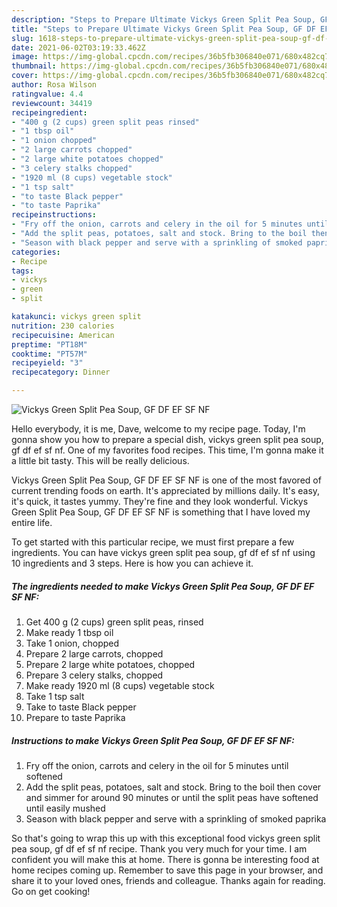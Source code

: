 ```yaml
---
description: "Steps to Prepare Ultimate Vickys Green Split Pea Soup, GF DF EF SF NF"
title: "Steps to Prepare Ultimate Vickys Green Split Pea Soup, GF DF EF SF NF"
slug: 1618-steps-to-prepare-ultimate-vickys-green-split-pea-soup-gf-df-ef-sf-nf
date: 2021-06-02T03:19:33.462Z
image: https://img-global.cpcdn.com/recipes/36b5fb306840e071/680x482cq70/vickys-green-split-pea-soup-gf-df-ef-sf-nf-recipe-main-photo.jpg
thumbnail: https://img-global.cpcdn.com/recipes/36b5fb306840e071/680x482cq70/vickys-green-split-pea-soup-gf-df-ef-sf-nf-recipe-main-photo.jpg
cover: https://img-global.cpcdn.com/recipes/36b5fb306840e071/680x482cq70/vickys-green-split-pea-soup-gf-df-ef-sf-nf-recipe-main-photo.jpg
author: Rosa Wilson
ratingvalue: 4.4
reviewcount: 34419
recipeingredient:
- "400 g (2 cups) green split peas rinsed"
- "1 tbsp oil"
- "1 onion chopped"
- "2 large carrots chopped"
- "2 large white potatoes chopped"
- "3 celery stalks chopped"
- "1920 ml (8 cups) vegetable stock"
- "1 tsp salt"
- "to taste Black pepper"
- "to taste Paprika"
recipeinstructions:
- "Fry off the onion, carrots and celery in the oil for 5 minutes until softened"
- "Add the split peas, potatoes, salt and stock. Bring to the boil then cover and simmer for around 90 minutes or until the split peas have softened until easily mushed"
- "Season with black pepper and serve with a sprinkling of smoked paprika"
categories:
- Recipe
tags:
- vickys
- green
- split

katakunci: vickys green split 
nutrition: 230 calories
recipecuisine: American
preptime: "PT18M"
cooktime: "PT57M"
recipeyield: "3"
recipecategory: Dinner

---
```



![Vickys Green Split Pea Soup, GF DF EF SF NF](https://img-global.cpcdn.com/recipes/36b5fb306840e071/680x482cq70/vickys-green-split-pea-soup-gf-df-ef-sf-nf-recipe-main-photo.jpg)

Hello everybody, it is me, Dave, welcome to my recipe page. Today, I'm gonna show you how to prepare a special dish, vickys green split pea soup, gf df ef sf nf. One of my favorites food recipes. This time, I'm gonna make it a little bit tasty. This will be really delicious.



Vickys Green Split Pea Soup, GF DF EF SF NF is one of the most favored of current trending foods on earth. It's appreciated by millions daily. It's easy, it's quick, it tastes yummy. They're fine and they look wonderful. Vickys Green Split Pea Soup, GF DF EF SF NF is something that I have loved my entire life.


To get started with this particular recipe, we must first prepare a few ingredients. You can have vickys green split pea soup, gf df ef sf nf using 10 ingredients and 3 steps. Here is how you can achieve it.

<!--inarticleads1-->

##### The ingredients needed to make Vickys Green Split Pea Soup, GF DF EF SF NF:

1. Get 400 g (2 cups) green split peas, rinsed
1. Make ready 1 tbsp oil
1. Take 1 onion, chopped
1. Prepare 2 large carrots, chopped
1. Prepare 2 large white potatoes, chopped
1. Prepare 3 celery stalks, chopped
1. Make ready 1920 ml (8 cups) vegetable stock
1. Take 1 tsp salt
1. Take to taste Black pepper
1. Prepare to taste Paprika




<!--inarticleads2-->

##### Instructions to make Vickys Green Split Pea Soup, GF DF EF SF NF:

1. Fry off the onion, carrots and celery in the oil for 5 minutes until softened
1. Add the split peas, potatoes, salt and stock. Bring to the boil then cover and simmer for around 90 minutes or until the split peas have softened until easily mushed
1. Season with black pepper and serve with a sprinkling of smoked paprika




So that's going to wrap this up with this exceptional food vickys green split pea soup, gf df ef sf nf recipe. Thank you very much for your time. I am confident you will make this at home. There is gonna be interesting food at home recipes coming up. Remember to save this page in your browser, and share it to your loved ones, friends and colleague. Thanks again for reading. Go on get cooking!
